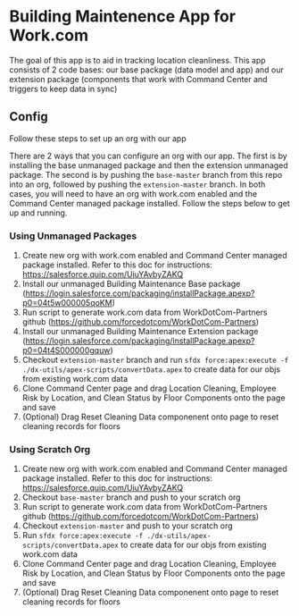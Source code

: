 # Building Maintenence App for Work.com

The goal of this app is to aid in tracking location cleanliness. This app consists of 2 code bases: our base package (data model and app) and our extension package (components that work with Command Center and triggers to keep data in sync)

## Config

Follow these steps to set up an org with our app

There are 2 ways that you can configure an org with our app. The first is by installing the base unmanaged package and then the extension unmanaged package. The second is by pushing the `base-master` branch from this repo into an org, followed by pushing the `extension-master` branch. In both cases, you will need to have an org with work.com enabled and the Command Center managed package installed. Follow the steps below to get up and running.

### Using Unmanaged Packages
1) Create new org with work.com enabled and Command Center managed package installed. Refer to this doc for instructions: https://salesforce.quip.com/UiuYAvbyZAKQ
2) Install our unmanaged Building Maintenance Base package (https://login.salesforce.com/packaging/installPackage.apexp?p0=04t5w000005qoKM)
3) Run script to generate work.com data from WorkDotCom-Partners github (https://github.com/forcedotcom/WorkDotCom-Partners)
4) Install our unmanaged Building Maintenance Extension package (https://login.salesforce.com/packaging/installPackage.apexp?p0=04t4S000000gquw)
5) Checkout `extension-master` branch and run `sfdx force:apex:execute -f ./dx-utils/apex-scripts/convertData.apex` to create data for our objs from existing work.com data
6) Clone Command Center page and drag Location Cleaning, Employee Risk by Location, and Clean Status by Floor Components onto the page and save
7) (Optional) Drag Reset Cleaning Data componenent onto page to reset cleaning records for floors

### Using Scratch Org
1) Create new org with work.com enabled and Command Center managed package installed. Refer to this doc for instructions: https://salesforce.quip.com/UiuYAvbyZAKQ
2) Checkout `base-master` branch and push to your scratch org
3) Run script to generate work.com data from WorkDotCom-Partners github (https://github.com/forcedotcom/WorkDotCom-Partners)
4) Checkout `extension-master` and push to your scratch org
5) Run `sfdx force:apex:execute -f ./dx-utils/apex-scripts/convertData.apex` to create data for our objs from existing work.com data
6) Clone Command Center page and drag Location Cleaning, Employee Risk by Location, and Clean Status by Floor Components onto the page and save
7) (Optional) Drag Reset Cleaning Data componenent onto page to reset cleaning records for floors